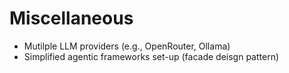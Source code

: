 # Miscellaneous 

- Mutilple LLM providers (e.g., OpenRouter, Ollama)
- Simplified agentic frameworks set-up (facade deisgn pattern)  